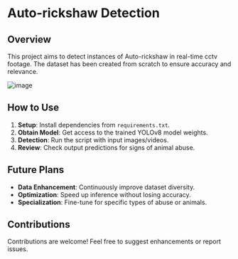 # Auto-rickshaw Detection

## Overview
This project aims to detect instances of Auto-rickshaw in real-time cctv footage. The dataset has been created from scratch to ensure accuracy and relevance.

![image](https://github.com/GunjaShah/AutoRickshaw-Detection/assets/146704403/bd5914a1-7b1c-4d92-ba26-87df3a08c3f3)


## How to Use
1. **Setup**: Install dependencies from `requirements.txt`.
2. **Obtain Model**: Get access to the trained YOLOv8 model weights.
3. **Detection**: Run the script with input images/videos.
4. **Review**: Check output predictions for signs of animal abuse.

## Future Plans
- **Data Enhancement**: Continuously improve dataset diversity.
- **Optimization**: Speed up inference without losing accuracy.
- **Specialization**: Fine-tune for specific types of abuse or animals.

## Contributions
Contributions are welcome! Feel free to suggest enhancements or report issues.

